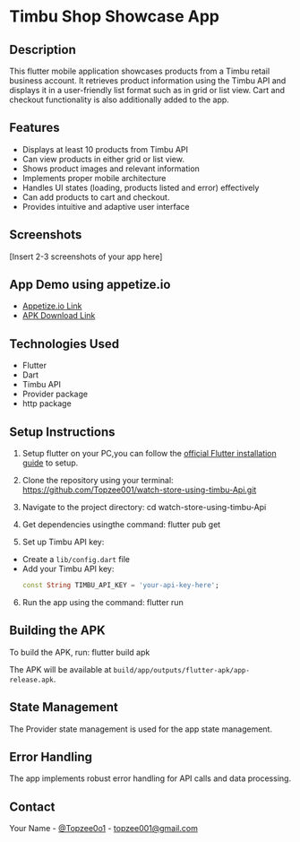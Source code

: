 # Timbu Shop Showcase App

## Description

This flutter mobile application showcases products from a Timbu retail business account. It retrieves product information using the Timbu API and displays it in a user-friendly list format such as in grid or list view. Cart and checkout functionality is also additionally added to the app.

## Features

- Displays at least 10 products from Timbu API
- Can view products in either grid or list view.
- Shows product images and relevant information
- Implements proper mobile architecture
- Handles UI states (loading, products listed and error) effectively
- Can add products to cart and checkout.
- Provides intuitive and adaptive user interface

## Screenshots

[Insert 2-3 screenshots of your app here]

## App Demo using appetize.io

- [Appetize.io Link](https://appetize.io/your-app-link-here)
- [APK Download Link](https://your-apk-download-link-here)

## Technologies Used

- Flutter
- Dart
- Timbu API
- Provider package
- http package

## Setup Instructions

1. Setup flutter on your PC,you can  follow the [official Flutter installation guide](https://flutter.dev/docs/get-started/install) to setup.

2. Clone the repository using your terminal:
https://github.com/Topzee001/watch-store-using-timbu-Api.git

3. Navigate to the project directory:
cd watch-store-using-timbu-Api


4. Get dependencies usingthe command:
flutter pub get

5. Set up Timbu API key:
- Create a `lib/config.dart` file
- Add your Timbu API key:
  ```dart
  const String TIMBU_API_KEY = 'your-api-key-here';
  ```

6. Run the app using the command:
flutter run

## Building the APK

To build the APK, run: 
flutter build apk 

The APK will be available at `build/app/outputs/flutter-apk/app-release.apk`.

## State Management

The Provider state management is used for the app state management.

## Error Handling

The app implements robust error handling for API calls and data processing.

## Contact

Your Name - [@Topzee0o1](https://x.com/Topzee0o1?t=0mRrTquyK7ZrSDDzjwhHLw&s=03) - topzee001@gmail.com




